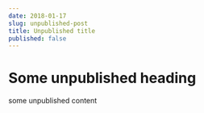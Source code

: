 ```yaml
---
date: 2018-01-17
slug: unpublished-post
title: Unpublished title
published: false
---
```

# Some unpublished heading

some unpublished content
